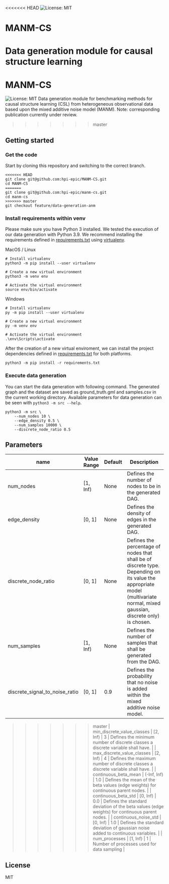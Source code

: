 <<<<<<< HEAD
![License: MIT](https://img.shields.io/badge/License-MIT-blue.svg)
# MANM-CS
Data generation module for causal structure learning
=======
# MANM-CS
![License: MIT](https://img.shields.io/badge/License-MIT-blue.svg)
Data generation module for benchmarking methods for causal structure learning (CSL) from heterogeneous observational data based upon the mixed additive noise model (MANM).
Note: corresponding publication currently under review.
>>>>>>> master

## Getting started

### Get the code
Start by cloning this repository and switching to the correct branch.
```
<<<<<<< HEAD
git clone git@github.com:hpi-epic/MANM-CS.git
cd MANM-CS
=======
git clone git@github.com:hpi-epic/manm-cs.git
cd manm-cs 
>>>>>>> master
git checkout feature/data-generation-anm
```
### Install requirements within venv

Please make sure you have Python 3 installed. We tested the execution of our data generation with Python 3.9.
We recommend installing the requirements defined in [requirements.txt](requirements.txt) using [virtualenv](https://packaging.python.org/guides/installing-using-pip-and-virtual-environments/).

MacOS / Linux

```
# Install virtualenv 
python3 -m pip install --user virtualenv

# Create a new virtual environment
python3 -m venv env

# Activate the virtual environment
source env/bin/activate
```

Windows

```
# Install virtualenv 
py -m pip install --user virtualenv

# Create a new virtual environment
py -m venv env

# Activate the virtual environment
.\env\Scripts\activate
```

After the creation of a new virtual enviroment, we can install the project dependencies defined in [requirements.txt](requirements.txt) for both platforms.

```
python3 -m pip install -r requirements.txt 
```

### Execute data generation

You can start the data generation with following command. The generated graph and the dataset are saved as ground_truth.gml and samples.csv in the current working directory. Available parameters for data generation can be seen with ```python3 -m src --help```.

```
python3 -m src \
    --num_nodes 10 \
    --edge_density 0.5 \
    --num_samples 10000 \
    --discrete_node_ratio 0.5
```

## Parameters

| name                           | Value Range | Default | Description |
| ------------------------------ | ----------- |----|  --- |
| num_nodes                      | \[1, Inf)   | None | Defines the number of nodes to be in the generated DAG. |
| edge_density                   | \[0, 1\]    | None | Defines the density of edges in the generated DAG.  |
| discrete_node_ratio            | \[0, 1\]    | None | Defines the percentage of nodes that shall be of discrete type. Depending on its value the appropriate model (multivariate normal, mixed gaussian, discrete only) is chosen. |
| num_samples                    | \[1, Inf)   | None | Defines the number of samples that shall be generated from the DAG. |
| discrete_signal_to_noise_ratio | \[0, 1\]    | 0.9 | Defines the probability that no noise is added within the mixed additive noise model. |
>>>>>>> master
| min_discrete_value_classes     | \[2, Inf)  | 3 | Defines the minimum number of discrete classes a discrete variable shall have. |
| max_discrete_value_classes     | \[2, Inf)  | 4 | Defines the maximum number of discrete classes a discrete variable shall have. |
| continuous_beta_mean            | (-Inf, Inf) | 1.0 | Defines the mean of the beta values (edge weights) for continuous parent nodes. |
| continuous_beta_std             | \[0, Inf)   | 0.0 | Defines the standard deviation of the beta values (edge weights) for continuous parent nodes. |
| continuous_noise_std            | \[0, Inf)   | 1.0 | Defines the standard deviation of gaussian noise added to continuous variables. |
| num_processes | [1, Inf) | 1 | Number of processes used for data sampling |

## License

MIT
